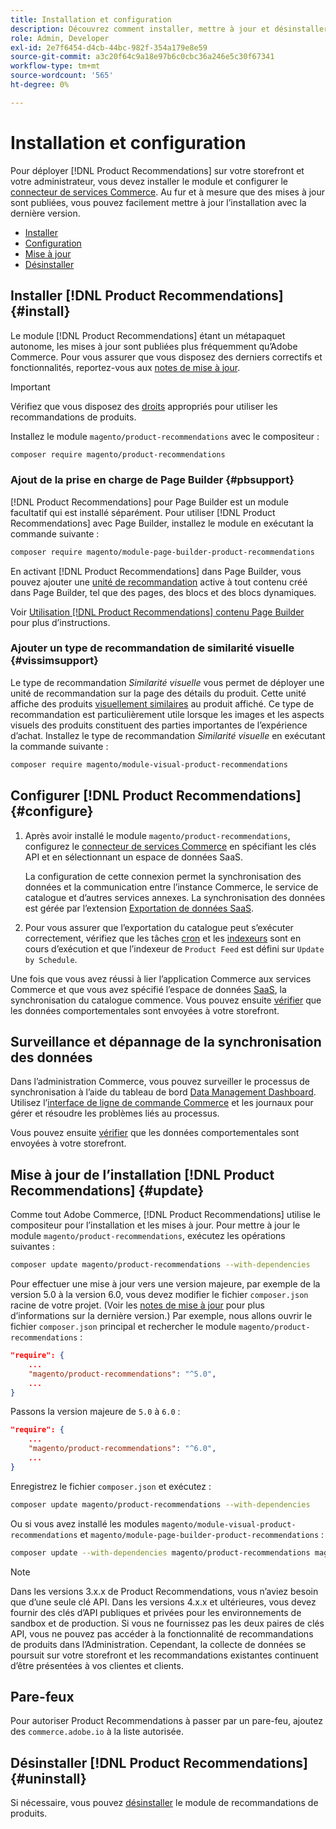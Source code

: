 ```yaml
---
title: Installation et configuration
description: Découvrez comment installer, mettre à jour et désinstaller [!DNL Product Recommendations].
role: Admin, Developer
exl-id: 2e7f6454-d4cb-44bc-982f-354a179e8e59
source-git-commit: a3c20f64c9a18e97b6c0cbc36a246e5c30f67341
workflow-type: tm+mt
source-wordcount: '565'
ht-degree: 0%

---
```


# Installation et configuration

Pour déployer [!DNL Product Recommendations] sur votre storefront et votre administrateur, vous devez installer le module et configurer le [connecteur de services Commerce](../landing/saas.md). Au fur et à mesure que des mises à jour sont publiées, vous pouvez facilement mettre à jour l’installation avec la dernière version.

- [Installer](#install)
- [Configuration](#configure)
- [Mise à jour](#update)
- [Désinstaller](#uninstall)

## Installer [!DNL Product Recommendations] {#install}

Le module [!DNL Product Recommendations] étant un métapaquet autonome, les mises à jour sont publiées plus fréquemment qu’Adobe Commerce. Pour vous assurer que vous disposez des derniers correctifs et fonctionnalités, reportez-vous aux [notes de mise à jour](release-notes.md).

>[!IMPORTANT]
>
>Vérifiez que vous disposez des [droits](../landing/saas.md#credentials) appropriés pour utiliser les recommandations de produits.

Installez le module `magento/product-recommendations` avec le compositeur :

```bash
composer require magento/product-recommendations
```

### Ajout de la prise en charge de Page Builder {#pbsupport}

[!DNL Product Recommendations] pour Page Builder est un module facultatif qui est installé séparément. Pour utiliser [!DNL Product Recommendations] avec Page Builder, installez le module en exécutant la commande suivante :

```bash
composer require magento/module-page-builder-product-recommendations
```

En activant [!DNL Product Recommendations] dans Page Builder, vous pouvez ajouter une [unité de recommandation](https://experienceleague.adobe.com/en/docs/commerce-admin/page-builder/add-content/recommendations) active à tout contenu créé dans Page Builder, tel que des pages, des blocs et des blocs dynamiques.

Voir [Utilisation  [!DNL Product Recommendations]  contenu Page Builder](page-builder.md) pour plus d’instructions.

### Ajouter un type de recommandation de similarité visuelle {#vissimsupport}

Le type de recommandation _Similarité visuelle_ vous permet de déployer une unité de recommandation sur la page des détails du produit. Cette unité affiche des produits [visuellement similaires](type.md#visualsim) au produit affiché. Ce type de recommandation est particulièrement utile lorsque les images et les aspects visuels des produits constituent des parties importantes de l’expérience d’achat. Installez le type de recommandation _Similarité visuelle_ en exécutant la commande suivante :

```bash
composer require magento/module-visual-product-recommendations
```

## Configurer [!DNL Product Recommendations] {#configure}

1. Après avoir installé le module `magento/product-recommendations`, configurez le [connecteur de services Commerce](../landing/saas.md) en spécifiant les clés API et en sélectionnant un espace de données SaaS.

   La configuration de cette connexion permet la synchronisation des données et la communication entre l’instance Commerce, le service de catalogue et d’autres services annexes. La synchronisation des données est gérée par l’extension [Exportation de données SaaS](../data-export/overview.md).

1. Pour vous assurer que l’exportation du catalogue peut s’exécuter correctement, vérifiez que les tâches [cron](https://experienceleague.adobe.com/en/docs/commerce-operations/configuration-guide/cli/configure-cron-jobs) et les [indexeurs](https://experienceleague.adobe.com/en/docs/commerce-operations/configuration-guide/cli/manage-indexers) sont en cours d’exécution et que l’indexeur de `Product Feed` est défini sur `Update by Schedule`.

Une fois que vous avez réussi à lier l’application Commerce aux services Commerce et que vous avez spécifié l’espace de données [SaaS](../landing/saas.md#saas-configuration), la synchronisation du catalogue commence. Vous pouvez ensuite [vérifier](verify.md) que les données comportementales sont envoyées à votre storefront.

## Surveillance et dépannage de la synchronisation des données

Dans l’administration Commerce, vous pouvez surveiller le processus de synchronisation à l’aide du tableau de bord [Data Management Dashboard](https://experienceleague.adobe.com/en/docs/commerce-admin/systems/data-transfer/data-dashboard). Utilisez l’[interface de ligne de commande Commerce](../data-export/data-export-cli-commands.md#troubleshooting) et les journaux pour gérer et résoudre les problèmes liés au processus.

Vous pouvez ensuite [vérifier](verify.md) que les données comportementales sont envoyées à votre storefront.

## Mise à jour de l’installation [!DNL Product Recommendations] {#update}

Comme tout Adobe Commerce, [!DNL Product Recommendations] utilise le compositeur pour l’installation et les mises à jour. Pour mettre à jour le module `magento/product-recommendations`, exécutez les opérations suivantes :

```bash
composer update magento/product-recommendations --with-dependencies
```

Pour effectuer une mise à jour vers une version majeure, par exemple de la version 5.0 à la version 6.0, vous devez modifier le fichier `composer.json` racine de votre projet. (Voir les [notes de mise à jour](release-notes.md) pour plus d’informations sur la dernière version.) Par exemple, nous allons ouvrir le fichier `composer.json` principal et rechercher le module `magento/product-recommendations` :

```json
"require": {
    ...
    "magento/product-recommendations": "^5.0",
    ...
}
```

Passons la version majeure de `5.0` à `6.0` :

```json
"require": {
    ...
    "magento/product-recommendations": "^6.0",
    ...
}
```

Enregistrez le fichier `composer.json` et exécutez :

```bash
composer update magento/product-recommendations --with-dependencies
```

Ou si vous avez installé les modules `magento/module-visual-product-recommendations` et `magento/module-page-builder-product-recommendations` :

```bash
composer update --with-dependencies magento/product-recommendations magento/module-visual-product-recommendations magento/module-page-builder-product-recommendations
```

>[!NOTE]
>
> Dans les versions 3.x.x de Product Recommendations, vous n’aviez besoin que d’une seule clé API. Dans les versions 4.x.x et ultérieures, vous devez fournir des clés d’API publiques et privées pour les environnements de sandbox et de production. Si vous ne fournissez pas les deux paires de clés API, vous ne pouvez pas accéder à la fonctionnalité de recommandations de produits dans l’Administration. Cependant, la collecte de données se poursuit sur votre storefront et les recommandations existantes continuent d’être présentées à vos clientes et clients.

## Pare-feux

Pour autoriser Product Recommendations à passer par un pare-feu, ajoutez des `commerce.adobe.io` à la liste autorisée.

## Désinstaller [!DNL Product Recommendations] {#uninstall}

Si nécessaire, vous pouvez [désinstaller](https://experienceleague.adobe.com/en/docs/commerce-operations/installation-guide/tutorials/uninstall-modules) le module de recommandations de produits.
